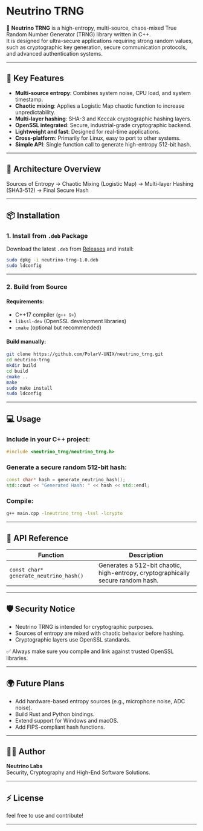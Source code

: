 
# Neutrino TRNG

🚀 **Neutrino TRNG** is a high-entropy, multi-source, chaos-mixed True Random Number Generator (TRNG) library written in C++.  
It is designed for ultra-secure applications requiring strong random values, such as cryptographic key generation, secure communication protocols, and advanced authentication systems.

---

## 🌌 Key Features

- **Multi-source entropy**: Combines system noise, CPU load, and system timestamp.
- **Chaotic mixing**: Applies a Logistic Map chaotic function to increase unpredictability.
- **Multi-layer hashing**: SHA-3 and Keccak cryptographic hashing layers.
- **OpenSSL integrated**: Secure, industrial-grade cryptographic backend.
- **Lightweight and fast**: Designed for real-time applications.
- **Cross-platform**: Primarily for Linux, easy to port to other systems.
- **Simple API**: Single function call to generate high-entropy 512-bit hash.

---

## 🧩 Architecture Overview

Sources of Entropy → Chaotic Mixing (Logistic Map) → Multi-layer Hashing (SHA3-512) → Final Secure Hash

---

## 📦 Installation

### 1. Install from `.deb` Package

Download the latest `.deb` from [Releases](https://github.com/PolarV-UNIX/neutrino_trng/releases) and install:

```bash
sudo dpkg -i neutrino-trng-1.0.deb
sudo ldconfig
```

---

### 2. Build from Source

#### Requirements:
- C++17 compiler (`g++ 9+`)
- `libssl-dev` (OpenSSL development libraries)
- `cmake` (optional but recommended)

#### Build manually:

```bash
git clone https://github.com/PolarV-UNIX/neutrino_trng.git
cd neutrino-trng
mkdir build
cd build
cmake ..
make
sudo make install
sudo ldconfig
```

---

## 💻 Usage

### Include in your C++ project:

```cpp
#include <neutrino_trng/neutrino_trng.h>
```

### Generate a secure random 512-bit hash:

```cpp
const char* hash = generate_neutrino_hash();
std::cout << "Generated Hash: " << hash << std::endl;
```

### Compile:

```bash
g++ main.cpp -lneutrino_trng -lssl -lcrypto
```

---

## 🎯 API Reference

| Function | Description |
|----------|-------------|
| `const char* generate_neutrino_hash()` | Generates a 512-bit chaotic, high-entropy, cryptographically secure random hash. |

---

## 🛡️ Security Notice

- Neutrino TRNG is intended for cryptographic purposes.  
- Sources of entropy are mixed with chaotic behavior before hashing.
- Cryptographic layers use OpenSSL standards.

✅ Always make sure you compile and link against trusted OpenSSL libraries.

---

## 🌍 Future Plans

- Add hardware-based entropy sources (e.g., microphone noise, ADC noise).
- Build Rust and Python bindings.
- Extend support for Windows and macOS.
- Add FIPS-compliant hash functions.

---

## 👨‍💻 Author

**Neutrino Labs**  
Security, Cryptography and High-End Software Solutions.

---

## ⚡ License

feel free to use and contribute!  

---
```
